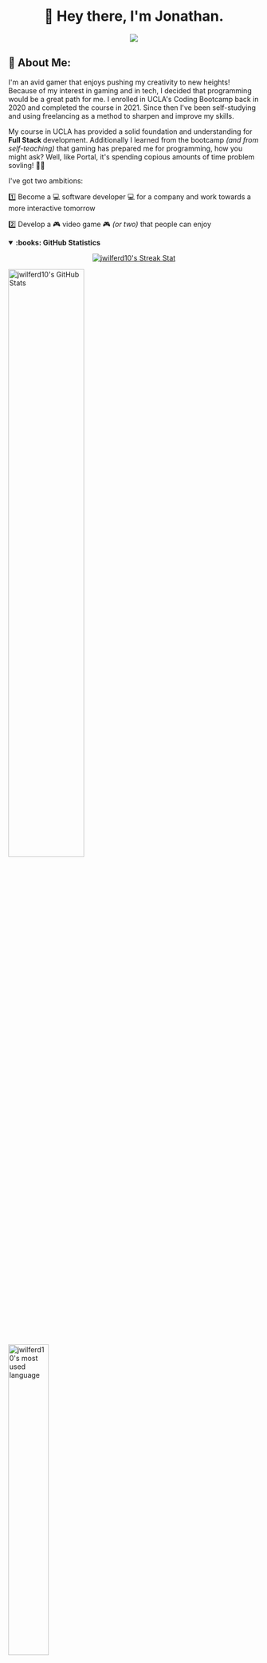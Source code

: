 <h1 align="center"> 👋 Hey there, I'm Jonathan. </h1>
<p align="center">
  <img src="https://readme-typing-svg.demolab.com?font=Fira+Code&duration=3500&pause=1000&color=F742C3&center=true&vCenter=true&width=435&lines=Freelance+Software+Developer;Avid+Gamer;Always+Learning+New+Code!">
 </p>

## 💭 About Me:

I'm an avid gamer that enjoys pushing my creativity to new heights! Because of my interest in gaming and in tech, I decided that programming would be a great path for me. I enrolled in UCLA's Coding Bootcamp back in 2020 and completed the course in 2021. Since then I've been self-studying and using freelancing as a method to sharpen and improve my skills. 

My course in UCLA has provided a solid foundation and understanding for <b> Full Stack </b> development. Additionally I learned from the bootcamp <i>(and from self-teaching)</i> that gaming has prepared me for programming, how you might ask? Well, like Portal, it's spending copious amounts of time problem sovling! 🥴😵

I've got two ambitions:

1️⃣ Become a 💻 software developer 💻 for a company and work towards a more interactive tomorrow

2️⃣ Develop a 🎮 video game 🎮 <i>(or two)</i> that people can enjoy

<details open="">
  <summary><b>:books: GitHub Statistics</b></summary>
  <p align="center">
<a href="https://github.com/jwilferd10"><img alt="jwilferd10's Streak Stat" src="https://github-readme-streak-stats.herokuapp.com?user=jwilferd10&theme=radical"/</a>
   
<a href="https://github.com/jwilferd10"><img alt="jwilferd10's GitHub Stats" src="https://github-readme-stats.vercel.app/api?username=jwilferd10&show_icons=true&theme=radical" width=55%/></a>
      
<a href="https://github.com/jwilferd10"><img alt="jwilferd10's most used language" src="https://github-readme-stats.vercel.app/api/top-langs/?username=jwilferd10&layout=compact&langs_count=8&theme=radical" width=40%/></a>
    
</details>


